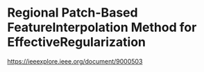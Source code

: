 # Regional Patch-Based FeatureInterpolation Method for EffectiveRegularization
 https://ieeexplore.ieee.org/document/9000503   
